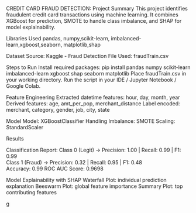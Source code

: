 CREDIT CARD FRAUD DETECTION:
Project Summary
This project identifies fraudulent credit card transactions using machine learning. It combines XGBoost for prediction, SMOTE to handle class imbalance, and SHAP for model explainability.

Libraries Used
pandas, numpy,scikit-learn, imbalanced-learn,xgboost,seaborn, matplotlib,shap

Dataset
Source: Kaggle - Fraud Detection
File Used: fraudTrain.csv

Steps to Run
Install required packages:
pip install pandas numpy scikit-learn imbalanced-learn xgboost shap seaborn matplotlib
Place fraudTrain.csv in your working directory.
Run the script in your IDE / Jupyter Notebook / Google Colab.

Feature Engineering
Extracted datetime features: hour, day, month, year
Derived features: age, amt_per_pop, merchant_distance
Label encoded: merchant, category, gender, job, city, state

 Model
Model: XGBoostClassifier
Handling Imbalance: SMOTE
Scaling: StandardScaler

 Results

Classification Report:
Class 0 (Legit) → Precision: 1.00 | Recall: 0.99 | F1: 0.99  
Class 1 (Fraud) → Precision: 0.32 | Recall: 0.95 | F1: 0.48  
Accuracy: 0.99
ROC AUC Score: 0.9698

Model Explainability with SHAP
Waterfall Plot: individual prediction explanation
Beeswarm Plot: global feature importance
Summary Plot: top contributing features

g

